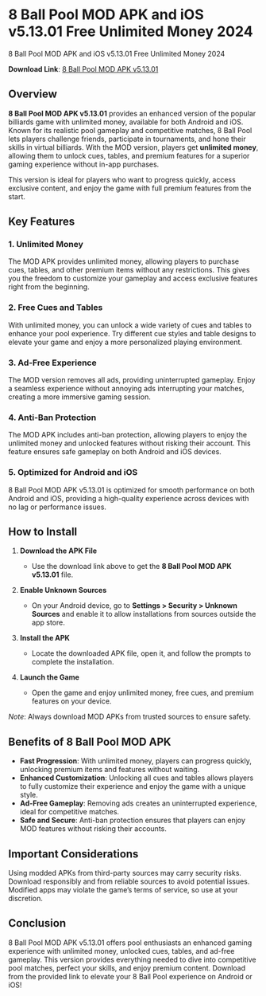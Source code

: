 # 8 Ball Pool MOD APK and iOS v5.13.01 Free Unlimited Money 2024
8 Ball Pool MOD APK and iOS v5.13.01 Free Unlimited Money 2024

**Download Link**: [8 Ball Pool MOD APK v5.13.01](https://techymody.com/8-ball-pool-mod-apk/)

## Overview
**8 Ball Pool MOD APK v5.13.01** provides an enhanced version of the popular billiards game with unlimited money, available for both Android and iOS. Known for its realistic pool gameplay and competitive matches, 8 Ball Pool lets players challenge friends, participate in tournaments, and hone their skills in virtual billiards. With the MOD version, players get **unlimited money**, allowing them to unlock cues, tables, and premium features for a superior gaming experience without in-app purchases.

This version is ideal for players who want to progress quickly, access exclusive content, and enjoy the game with full premium features from the start.

## Key Features

### 1. Unlimited Money
The MOD APK provides unlimited money, allowing players to purchase cues, tables, and other premium items without any restrictions. This gives you the freedom to customize your gameplay and access exclusive features right from the beginning.

### 2. Free Cues and Tables
With unlimited money, you can unlock a wide variety of cues and tables to enhance your pool experience. Try different cue styles and table designs to elevate your game and enjoy a more personalized playing environment.

### 3. Ad-Free Experience
The MOD version removes all ads, providing uninterrupted gameplay. Enjoy a seamless experience without annoying ads interrupting your matches, creating a more immersive gaming session.

### 4. Anti-Ban Protection
The MOD APK includes anti-ban protection, allowing players to enjoy the unlimited money and unlocked features without risking their account. This feature ensures safe gameplay on both Android and iOS devices.

### 5. Optimized for Android and iOS
8 Ball Pool MOD APK v5.13.01 is optimized for smooth performance on both Android and iOS, providing a high-quality experience across devices with no lag or performance issues.

## How to Install

1. **Download the APK File**
   - Use the download link above to get the **8 Ball Pool MOD APK v5.13.01** file.

2. **Enable Unknown Sources**
   - On your Android device, go to **Settings > Security > Unknown Sources** and enable it to allow installations from sources outside the app store.

3. **Install the APK**
   - Locate the downloaded APK file, open it, and follow the prompts to complete the installation.

4. **Launch the Game**
   - Open the game and enjoy unlimited money, free cues, and premium features on your device.

*Note*: Always download MOD APKs from trusted sources to ensure safety.

## Benefits of 8 Ball Pool MOD APK

- **Fast Progression**: With unlimited money, players can progress quickly, unlocking premium items and features without waiting.
- **Enhanced Customization**: Unlocking all cues and tables allows players to fully customize their experience and enjoy the game with a unique style.
- **Ad-Free Gameplay**: Removing ads creates an uninterrupted experience, ideal for competitive matches.
- **Safe and Secure**: Anti-ban protection ensures that players can enjoy MOD features without risking their accounts.

## Important Considerations

Using modded APKs from third-party sources may carry security risks. Download responsibly and from reliable sources to avoid potential issues. Modified apps may violate the game’s terms of service, so use at your discretion.

## Conclusion

8 Ball Pool MOD APK v5.13.01 offers pool enthusiasts an enhanced gaming experience with unlimited money, unlocked cues, tables, and ad-free gameplay. This version provides everything needed to dive into competitive pool matches, perfect your skills, and enjoy premium content. Download from the provided link to elevate your 8 Ball Pool experience on Android or iOS!
